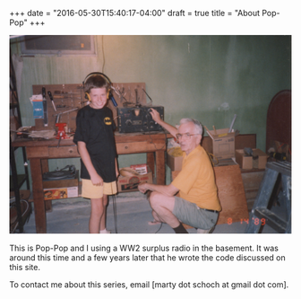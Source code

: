 +++
date = "2016-05-30T15:40:17-04:00"
draft = true
title = "About Pop-Pop"
+++

![Marty And Pop-Pop](/images/marty-pop-pop.jpeg)

This is Pop-Pop and I using a WW2 surplus radio in the basement.  It was around this time and a few years later that he wrote the code discussed on this site.

To contact me about this series, email [marty dot schoch at gmail dot com].
